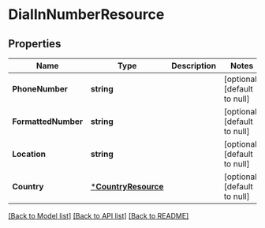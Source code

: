 # DialInNumberResource

## Properties
Name | Type | Description | Notes
------------ | ------------- | ------------- | -------------
**PhoneNumber** | **string** |  | [optional] [default to null]
**FormattedNumber** | **string** |  | [optional] [default to null]
**Location** | **string** |  | [optional] [default to null]
**Country** | [***CountryResource**](CountryResource.md) |  | [optional] [default to null]

[[Back to Model list]](../README.md#documentation-for-models) [[Back to API list]](../README.md#documentation-for-api-endpoints) [[Back to README]](../README.md)


